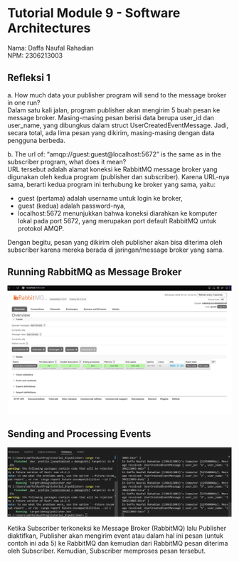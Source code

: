 # Tutorial Module 9 - Software Architectures

Nama: Daffa Naufal Rahadian<br>
NPM: 2306213003

## Refleksi 1
a. How much data your publisher program will send to the message broker in one
run?
<br/>
Dalam satu kali jalan, program publisher akan mengirim 5 buah pesan ke message broker. Masing-masing pesan berisi data berupa user_id dan user_name, yang dibungkus dalam struct UserCreatedEventMessage. Jadi, secara total, ada lima pesan yang dikirim, masing-masing dengan data pengguna berbeda.

b. The url of: “amqp://guest:guest@localhost:5672” is the same as in the subscriber
program, what does it mean?
<br/>
URL tersebut adalah alamat koneksi ke RabbitMQ message broker yang digunakan oleh kedua program (publisher dan subscriber). Karena URL-nya sama, berarti kedua program ini terhubung ke broker yang sama, yaitu:
- guest (pertama) adalah username untuk login ke broker,
- guest (kedua) adalah password-nya,
- localhost:5672 menunjukkan bahwa koneksi diarahkan ke komputer lokal pada port 5672, yang merupakan port default RabbitMQ untuk protokol AMQP.

Dengan begitu, pesan yang dikirim oleh publisher akan bisa diterima oleh subscriber karena mereka berada di jaringan/message broker yang sama.

## Running RabbitMQ as Message Broker
![Running RabbitMQ as message broker.](screenshots/Rabbitmqfirstpic.png)


## Sending and Processing Events
![SendingEventsToRabbitMQthenProcessingIt](screenshots/terminal_publisher_dan_subscriber.png)

Ketika Subscriber terkoneksi ke Message Broker (RabbitMQ) lalu Publisher diaktifkan, Publisher akan mengirim event atau dalam hal ini pesan (untuk contoh ini ada 5) ke RabbitMQ dan kemudian dari RabbitMQ pesan diterima oleh Subscriber. Kemudian, Subscriber memproses pesan tersebut.